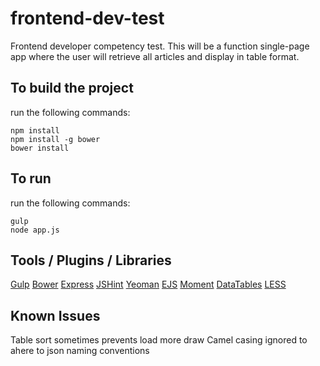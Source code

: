 # frontend-dev-test
Frontend developer competency test. This will be a function single-page app where the user will retrieve all articles and display in table format.

## To build the project
run the following commands:
```
npm install
npm install -g bower
bower install
```

## To run
run the following commands:
```
gulp
node app.js
```

## Tools / Plugins / Libraries
[Gulp](http://gulpjs.com/)
[Bower](http://bower.io)
[Express](http://expressjs.com/)
[JSHint](https://www.npmjs.com/package/gulp-jshint)
[Yeoman](http://yeoman.io/)
[EJS](http://ejs.co/)
[Moment](http://momentjs.com/)
[DataTables](http://datatables.net/)
[LESS](http://lesscss.org/)

## Known Issues
Table sort sometimes prevents load more draw
Camel casing ignored to ahere to json naming conventions